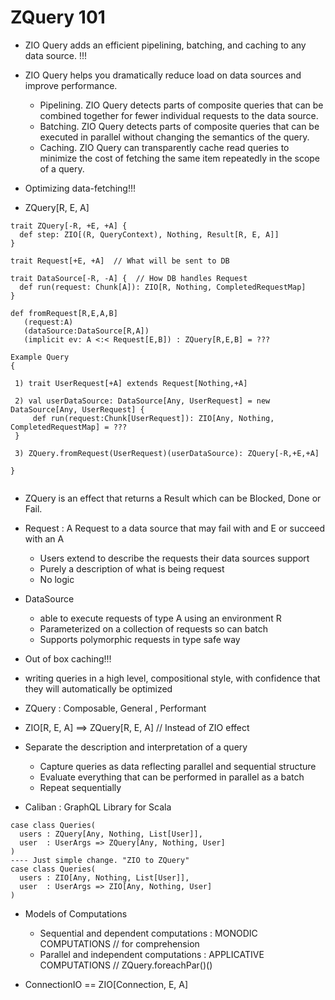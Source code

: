 # ZQuery 101

- ZIO Query adds an efficient pipelining, batching, and caching to any data source. !!!
  
- ZIO Query helps you dramatically reduce load on data sources and improve performance.
  - Pipelining. ZIO Query detects parts of composite queries that can be combined together for fewer individual requests to the data source.
  - Batching. ZIO Query detects parts of composite queries that can be executed in parallel without changing the semantics of the query.
  - Caching. ZIO Query can transparently cache read queries to minimize the cost of fetching the same item repeatedly in the scope of a query.
  
- Optimizing data-fetching!!!

- ZQuery[R, E, A]

```
trait ZQuery[-R, +E, +A] {
  def step: ZIO[(R, QueryContext), Nothing, Result[R, E, A]]
}

trait Request[+E, +A]  // What will be sent to DB 

trait DataSource[-R, -A] {  // How DB handles Request
  def run(request: Chunk[A]): ZIO[R, Nothing, CompletedRequestMap]
}

def fromRequest[R,E,A,B]
   (request:A)
   (dataSource:DataSource[R,A])
   (implicit ev: A <:< Request[E,B]) : ZQuery[R,E,B] = ???
   
Example Query
{

 1) trait UserRequest[+A] extends Request[Nothing,+A]
 
 2) val userDataSource: DataSource[Any, UserRequest] = new DataSource[Any, UserRequest] {
     def run(request:Chunk[UserRequest]): ZIO[Any, Nothing, CompletedRequestMap] = ??? 
 }
 
 3) ZQuery.fromRequest(UserRequest)(userDataSource): ZQuery[-R,+E,+A]
 
}


```

- ZQuery is an effect that returns a Result which can be Blocked, Done or Fail.

- Request : A Request to a data source that may fail with and E or succeed with an A
  - Users extend to describe the requests their data sources support
  - Purely a description of what is being request
  - No logic 
    
- DataSource 
  - able to execute requests of type A using an environment R
  - Parameterized on a collection of requests so can batch
  - Supports polymorphic requests in type safe way
    
- Out of box caching!!!

- writing queries in a high level, compositional style, with confidence that they will automatically be optimized

- ZQuery : Composable, General , Performant

- ZIO[R, E, A] ==> ZQuery[R, E, A] // Instead of ZIO effect

- Separate the description and interpretation of a query 
  - Capture queries as data reflecting parallel and sequential structure
  - Evaluate everything that can be performed in parallel as a batch
  - Repeat sequentially 
 
- Caliban : GraphQL Library for Scala
```
case class Queries(
  users : ZQuery[Any, Nothing, List[User]],
  user  : UserArgs => ZQuery[Any, Nothing, User]
)
---- Just simple change. "ZIO to ZQuery"
case class Queries(
  users : ZIO[Any, Nothing, List[User]],
  user  : UserArgs => ZIO[Any, Nothing, User]
)
```
- Models of Computations
  - Sequential and dependent computations : MONODIC COMPUTATIONS     // for comprehension
  - Parallel and independent computations : APPLICATIVE COMPUTATIONS  // ZQuery.foreachPar()()
    
- ConnectionIO == ZIO[Connection, E, A]